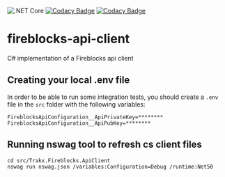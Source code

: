 ![.NET Core](https://github.com/trakx/fireblocks-api-client/workflows/.NET%20Core/badge.svg)
[![Codacy Badge](https://app.codacy.com/project/badge/Grade/6fe2cb28a3394099931eabf90d8245c0)](https://www.codacy.com/gh/trakx/fireblocks-api-client/dashboard?utm_source=github.com&amp;utm_medium=referral&amp;utm_content=trakx/fireblocks-api-client&amp;utm_campaign=Badge_Grade)
[![Codacy Badge](https://app.codacy.com/project/badge/Coverage/6fe2cb28a3394099931eabf90d8245c0)](https://www.codacy.com/gh/trakx/fireblocks-api-client/dashboard?utm_source=github.com&utm_medium=referral&utm_content=trakx/fireblocks-api-client&utm_campaign=Badge_Coverage)

# fireblocks-api-client
C# implementation of a Fireblocks api client

## Creating your local .env file

In order to be able to run some integration tests, you should create a `.env` file in the `src` folder with the following variables:

```secretsEnvVariables
FireblocksApiConfiguration__ApiPrivateKey=********
FireblocksApiConfiguration__ApiPubKey=********
```

## Running nswag tool to refresh cs client files
```shell
cd src/Trakx.Fireblocks.ApiClient
nswag run nswag.json /variables:Configuration=Debug /runtime:Net50
```